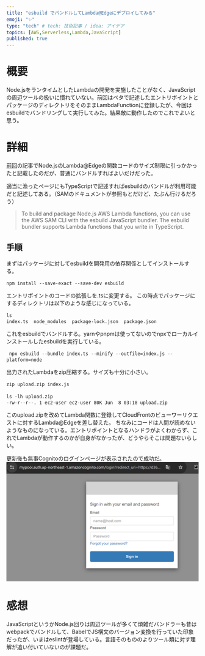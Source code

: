 ```yaml
---
title: "esbuild でバンドルしてLambda@Edgeにデプロイしてみる"
emoji: "✨"
type: "tech" # tech: 技術記事 / idea: アイデア
topics: [AWS,Serverless,Lambda,JavaScript]
published: true
---
```


# 概要
Node.jsをランタイムとしたLambdaの開発を実施したことがなく、JavaScriptの周辺ツールの扱いに慣れていない。前回はベタで記述したエントリポイントとパッケージのディレクトリをそのままLambdaFunctionに登録したが、今回はesbuildでバンドリングして実行してみた。結果敵に動作したのでこれでよいと思う。

# 詳細
[前回](https://zenn.dev/frommiddle1/articles/cloudfront-cognito)の記事でNode.jsのLambda@Edgeの関数コードのサイズ制限に引っかかったと記載したのだが、普通にバンドルすればよいだけだった。

適当に漁ったページにもTypeScriptで記述すればesbuildのバンドルが利用可能だと記述してある。（SAMのドキュメントが参照もとだけど、たぶん行けるだろう）
> To build and package Node.js AWS Lambda functions, you can use the AWS SAM CLI with the esbuild JavaScript bundler. The esbuild bundler supports Lambda functions that you write in TypeScript.

## 手順
まずはパッケージに対してesbuildを開発用の依存関係としてインストールする。
```
npm install --save-exact --save-dev esbuild
```

エントリポイントのコードの拡張しを.tsに変更する。
この時点でパッケージにするディレクトリは以下のような感じになっている。
```
ls
index.ts  node_modules  package-lock.json  package.json
```

これをesbuildでバンドルする。yarnやpnpmは使ってないのでnpxでローカルインストールしたesbuildを実行している。
```
 npx esbuild --bundle index.ts --minify --outfile=index.js --platform=node
```
出力されたLambdaをzip圧縮する。サイズも十分に小さい。
```
zip upload.zip index.js 

ls -lh upload.zip 
-rw-r--r--. 1 ec2-user ec2-user 80K Jun  8 03:18 upload.zip
```
このupload.zipを改めてLambda関数に登録してCloudFrontのビューワーリクエストに対するLambda@Edgeを差し替えた。
ちなみにコードは人間が読めないようなものになっている。エントリポイントとなるハンドラがよくわからず、これでLambdaが動作するのかが自身がなかったが、どうやらそこは問題ないらしい。
  
更新後も無事Cognitoのログインページが表示されたので成功だ。
![alt text](/images/articles/esbuild-lambda/cognito.png)

# 感想
JavaScriptというかNode.js回りは周辺ツールが多くて煩雑だバンドラーも昔はwebpackでバンドルして、BabelでJS構文のバージョン変換を行っていた印象だったが、いまはeslintが登場している。言語そのもののよりツール類に対す理解が追い付いていないのが課題だ。